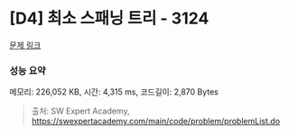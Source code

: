 # [D4] 최소 스패닝 트리 - 3124 

[문제 링크](https://swexpertacademy.com/main/code/problem/problemDetail.do?contestProbId=AV_mSnmKUckDFAWb) 

### 성능 요약

메모리: 226,052 KB, 시간: 4,315 ms, 코드길이: 2,870 Bytes



> 출처: SW Expert Academy, https://swexpertacademy.com/main/code/problem/problemList.do